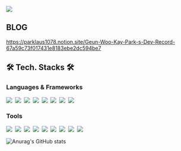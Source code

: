<img src="https://capsule-render.vercel.app/api?type=wave&color=FFFF99&height=300&section=header&text=console.log(Welcome)&fontSize=70&animation=blink" />

## BLOG ##
https://parklaus1078.notion.site/Geun-Woo-Kay-Park-s-Dev-Record-67a59c73f017431e8183ebe2dc594be7

## 🛠 Tech. Stacks 🛠

### Languages & Frameworks
<p>
  <img src="https://img.shields.io/badge/JavaScript-FF9900?style=flat-square&logo=Javascript&logoColor=white"/></a>&nbsp
  <img src="https://img.shields.io/badge/TypeScript-3178C6?style=flat-square&logo=TypeScript&logoColor=white"/></a>&nbsp
  <img src="https://img.shields.io/badge/MySQL-4479A1?style=flat-square&logo=MySQL&logoColor=white"/></a>&nbsp
  <img src="https://img.shields.io/badge/Node.js-339933?style=flat-square&logo=Node.js&logoColor=white"/></a>&nbsp
  <img src="https://img.shields.io/badge/Express-000000?style=flat-square&logo=Express&logoColor=white"/></a>&nbsp
  <img src="https://img.shields.io/badge/NestJS-E0234E?style=flat-square&logo=NestJS&logoColor=white"/></a>&nbsp  
  <img src="https://img.shields.io/badge/Swagger-85EA2D?style=flat-square&logo=Swagger&logoColor=white"/></a>&nbsp
  <img src="https://img.shields.io/badge/Eslint-4B32C3?style=flat-square&logo=Eslint&logoColor=white"/></a>&nbsp
</p>

### Tools
<p>
  <img src="https://img.shields.io/badge/Github-181717?style=flat-square&logo=GitHub&logoColor=white"/></a>&nbsp
  <img src="https://img.shields.io/badge/Postman-FF6C37?style=flat-square&logo=Postman&logoColor=white"/></a>&nbsp
  <img src="https://img.shields.io/badge/Trello-0052CC?style=flat-square&logo=Trello&logoColor=white"/></a>&nbsp
  <img src="https://img.shields.io/badge/Jira-0052CC?style=flat-square&logo=Jira&logoColor=white"/></a>&nbsp
  <img src="https://img.shields.io/badge/AWS-232F3E?style=flat-square&logo=Amazon AWS&logoColor=white"/></a>&nbsp
  <img src="https://img.shields.io/badge/R-276DC3?style=flat-square&logo=R&logoColor=white"/></a>&nbsp
  <img src="https://img.shields.io/badge/Microsoft Word-2B579A?style=flat-square&logo=Microsoft Word&logoColor=white"/></a>&nbsp
  <img src="https://img.shields.io/badge/Microsoft Excel-217346?style=flat-square&logo=Microsoft Excel&logoColor=white"/></a>&nbsp
  <img src="https://img.shields.io/badge/Microsoft PowerPoint-B7472A?style=flat-square&logo=Microsoft PowerPoint&logoColor=white"/></a>&nbsp
  
</p>

![Anurag's GitHub stats](https://github-readme-stats.vercel.app/api?username=parklaus1078&show_icons=true&theme=tokyonight)

